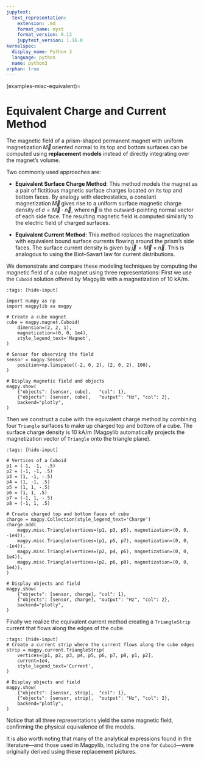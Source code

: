 ```yaml
---
jupytext:
  text_representation:
    extension: .md
    format_name: myst
    format_version: 0.13
    jupytext_version: 1.16.0
kernelspec:
  display_name: Python 3
  language: python
  name: python3
orphan: true
---
```


(examples-misc-equivalent)=
# Equivalent Charge and Current Method

The magnetic field of a prism-shaped permanent magnet with uniform magnetization $\vec{M}$ oriented normal to its top and bottom surfaces can be computed using **replacement models** instead of directly integrating over the magnet’s volume.

Two commonly used approaches are:

- **Equivalent Surface Charge Method**:
  This method models the magnet as a pair of fictitious magnetic surface charges located on its top and bottom faces. By analogy with electrostatics, a constant magnetization $\vec{M}$ gives rise to a uniform surface magnetic charge density of $\sigma = \vec{M}\cdot \vec{n}$, where $\vec{n}$ is the outward-pointing normal vector of each side face. The resulting magnetic field is computed similarly to the electric field of charged surfaces.

- **Equivalent Current Method**:
  This method replaces the magnetization with equivalent bound surface currents flowing around the prism’s side faces. The surface current density is given by $\vec{j} = \vec{M} \times \vec{n}$. This is analogous to using the Biot–Savart law for current distributions.

We demonstrate and compare these modeling techniques by computing the magnetic field of a cube magnet using three representations: First we use the `Cuboid` solution offered by Magpylib with a magnetization of 10 kA/m.

```{code-cell} ipython3
:tags: [hide-input]

import numpy as np
import magpylib as magpy

# Create a cube magnet
cube = magpy.magnet.Cuboid(
    dimension=(2, 2, 1),
    magnetization=(0, 0, 1e4),
    style_legend_text='Magnet',
)

# Sensor for observing the field
sensor = magpy.Sensor(
    position=np.linspace((-2, 0, 2), (2, 0, 2), 100),
)

# Display magnetic field and objects
magpy.show(
    {"objects": [sensor, cube],   "col": 1},
    {"objects": [sensor, cube],   "output": "Hz", "col": 2},
    backend="plotly",
)
```

Then we construct a cube with the equivalent charge method by combining four `Triangle` surfaces to make up charged top and bottom of a cube. The surface charge density is 10 kA/m (Magpylib automatically projects the magnetization vector of `Triangle` onto the triangle plane).

```{code-cell} ipython3
:tags: [hide-input]

# Vertices of a Cuboid
p1 = (-1, -1, -.5)
p2 = (-1, -1, .5)
p3 = (1, -1, -.5)
p4 = (1, -1, .5)
p5 = (1, 1, -.5)
p6 = (1, 1, .5)
p7 = (-1, 1, -.5)
p8 = (-1, 1, .5)

# Create charged top and bottom faces of cube
charge = magpy.Collection(style_legend_text='Charge')
charge.add(
    magpy.misc.Triangle(vertices=(p1, p3, p5), magnetization=(0, 0, -1e4)),
    magpy.misc.Triangle(vertices=(p1, p5, p7), magnetization=(0, 0, -1e4)),
    magpy.misc.Triangle(vertices=(p2, p4, p6), magnetization=(0, 0, 1e4)),
    magpy.misc.Triangle(vertices=(p2, p6, p8), magnetization=(0, 0, 1e4)),
)

# Display objects and field
magpy.show(
    {"objects": [sensor, charge], "col": 1},
    {"objects": [sensor, charge], "output": "Hz", "col": 2},
    backend="plotly",
)
```

Finally we realize the equivalent current method creating a `TriangleStrip` current that flows along the edges of the cube.

```{code-cell} ipython3
:tags: [hide-input]
# Create a current strip where the current flows along the cube edges
strip = magpy.current.TriangleStrip(
    vertices=[p1, p2, p3, p4, p5, p6, p7, p8, p1, p2],
    current=1e4,
    style_legend_text='Current',
)

# Display objects and field
magpy.show(
    {"objects": [sensor, strip],  "col": 1},
    {"objects": [sensor, strip],  "output": "Hz", "col": 2},
    backend="plotly",
)
```

Notice that all three representations yield the same magnetic field, confirming the physical equivalence of the models.

It is also worth noting that many of the analytical expressions found in the literature—and those used in Magpylib, including the one for `Cuboid`—were originally derived using these replacement pictures.
